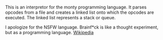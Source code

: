This is an interpretor for the monty programming language. It parses opcodes from a file and creates a linked list onto which the opcodes are executed. The linked list represents a stack or queue.

I apologize for the NSFW language. Brainf*ck is like a thought experiment, but as a programming language. [Wikipedia](https://en.wikipedia.org/wiki/Brainfuck)
